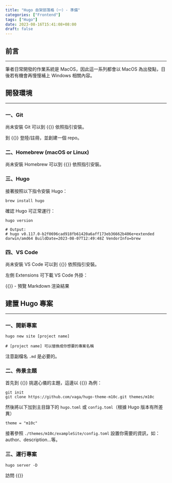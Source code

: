 ```yaml
---
title: "Hugo 自架部落格（一）- 準備"
categories: ["Frontend"]
tags: ["Hugo"]
date: 2023-08-16T15:41:08+08:00
draft: false
---
```


## 前言
---

筆者日常開發的作業系統是 MacOS，因此這一系列都會以 MacOS 為出發點，日後若有機會再慢慢補上 Windows 相關內容。

## 開發環境
---

### 一、Git

尚未安裝 Git 可以到 {{<NewTabLink href="https://w3c.hexschool.com/git/fd6f6be" title="在 Mac 上安裝 Git 流程">}} 依照指引安裝。

到 {{<NewTabLink href="https://github.com/" title="官網">}} 登陸/註冊，並創建一個 repo。

### 二、Homebrew (macOS or Linux)

尚未安裝 Homebrew 可以到 {{<NewTabLink href="https://brew.sh/index_zh-tw" title="官網">}} 依照指引安裝。

### 三、Hugo

接著按照以下指令安裝 Hugo：

```shell
brew install hugo
```

確認 Hugo 可正常運行：

```shell
hugo version

# Output:
# hugo v0.117.0-b2f0696cad918fb61420a6aff173eb36662b406e+extended darwin/amd64 BuildDate=2023-08-07T12:49:48Z VendorInfo=brew
```

### 四、VS Code

尚未安裝 VS Code 可以到 {{<NewTabLink href="https://code.visualstudio.com/" title="官網">}} 依照指引安裝。

左側 Extensions 可下載 VS Code 外掛：

{{<NewTabLink href="https://marketplace.visualstudio.com/items?itemName=shd101wyy.markdown-preview-enhanced" title="Markdown Preview Enhanced">}} - 預覽 Markdown 渲染結果

## 建置 Hugo 專案
---

### 一、開新專案

```shell
hugo new site [project name]

# [project name] 可以替換成你想要的專案名稱
```

注意副檔名 `.md` 是必要的。

### 二、佈景主題

首先到 {{<NewTabLink href="https://themes.gohugo.io/" title="官網">}} 挑選心儀的主題，這邊以 {{<NewTabLink href="https://themes.gohugo.io/themes/hugo-theme-m10c/" title="m10c">}} 為例：

```shell
git init
git clone https://github.com/vaga/hugo-theme-m10c.git themes/m10c
```

然後將以下加到主目錄下的 `hugo.toml` 或 `config.toml`（根據 Hugo 版本有所差異）

```shell
theme = "m10c"
```

接著參照 `./themes/m10c/exampleSite/config.toml` 設置你需要的資訊，如：author、description...等。

### 三、運行專案

```shell
hugo server -D
```

訪問 {{<NewTabLink href="http://localhost:1313/" title="http://localhost:1313/">}}